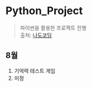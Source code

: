 # Python_Project
> 파이썬을 활용한 프로젝트 진행 \
> 출처: [나도코딩]('https://www.youtube.com/channel/UC7iAOLiALt2rtMVAWWl4pnw')

## 8월
 1. 기억력 테스트 게임 
 1. 미정
